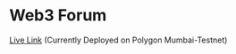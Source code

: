 # Web3 Forum

<p><a href="https://web3-forum-megabyte-143.vercel.app/" target="_blank" >Live Link<a/> (Currently Deployed on Polygon Mumbai-Testnet)<p/>
